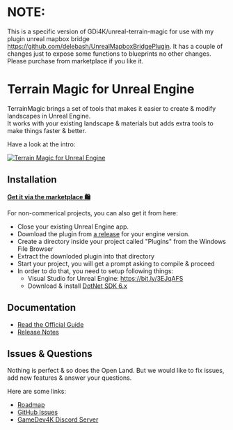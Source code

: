 # NOTE:  

This is a specific version of GDi4K/unreal-terrain-magic for use with my plugin unreal mapbox bridge https://github.com/delebash/UnrealMapboxBridgePlugin. It has a couple of changes just to expose some functions to blueprints no other changes.  Please purchase from marketplace if you like it.


# Terrain Magic for Unreal Engine

TerrainMagic brings a set of tools that makes it easier to create & modify landscapes in Unreal Engine.
<br/>
It works with your existing landscape & materials but adds extra tools to make things faster & better.

Have a look at the intro:

[![Terrain Magic for Unreal Engine](https://user-images.githubusercontent.com/50838/176096380-8b465a0f-4f76-46aa-9a52-38ace046383a.png)](https://youtu.be/XXLwGzMY8FY)

## Installation

**[Get it via the marketplace 🛍️](https://www.unrealengine.com/marketplace/en-US/product/terrainmagic-supercharging-landscape-creation)**

For non-commerical projects, you can also get it from here:

* Close your existing Unreal Engine app.
* Download the plugin from [a release](https://github.com/GDi4K/unreal-terrain-magic/releases/latest) for your engine version.
* Create a directory inside your project called "Plugins" from the Windows File Browser
* Extract the downloded plugin into that directory
* Start your project, you will get a prompt asking to compile & proceed
* In order to do that, you need to setup following things:
  * Visual Studio for Unreal Engine: https://bit.ly/3EJqAFS
  * Download & install [DotNet SDK 6.x](https://aka.ms/dotnet-core-applaunch?framework=Microsoft.NETCore.App&framework_version=6.0.0&arch=x64&rid=win10-x64)

## Documentation

* [Read the Official Guide](https://gamedev4k.notion.site/TerrainMagic-Documentation-25a548b9e1a24521acefa5218ce92ff9)
* [Release Notes](https://github.com/GDi4K/unreal-terrain-magic/releases)

## Issues & Questions

Nothing is perfect & so does the Open Land. But we would like to fix issues, add new features & answer your questions.

Here are some links:

* [Roadmap](https://github.com/orgs/GDi4K/projects/2/)
* [GitHub Issues](https://github.com/GDi4K/unreal-open-land/issues)
* [GameDev4K Discord Server](https://discord.gg/DK9cMn9eFV)
